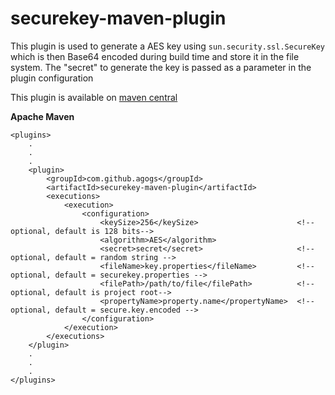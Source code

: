 # securekey-maven-plugin

This plugin is used to generate a AES key using `sun.security.ssl.SecureKey` which is then Base64 encoded during build time and store it in the file system.
The "secret" to generate the key is passed as a parameter in the plugin configuration

This plugin is available on [maven central](http://search.maven.org/#search%7Cga%7C1%7Cg%3A%22com.github.agogs%22%20AND%20a%3A%22securekey-maven-plugin%22)

**Apache Maven**

```
<plugins>
    .
    .
    .
    <plugin>
        <groupId>com.github.agogs</groupId>
        <artifactId>securekey-maven-plugin</artifactId>
        <executions>
            <execution>
                <configuration>
                    <keySize>256</keySize>                      <!-- optional, default is 128 bits-->
                    <algorithm>AES</algorithm>
                    <secret>secret</secret>                     <!-- optional, default = random string -->
                    <fileName>key.properties</fileName>         <!-- optional, default = securekey.properties -->
                    <filePath>/path/to/file</filePath>          <!-- optional, default is project root-->
                    <propertyName>property.name</propertyName>  <!-- optional, default = secure.key.encoded -->
                </configuration>
            </execution>
        </executions>
    </plugin>
    .
    .
    .
</plugins>
```



